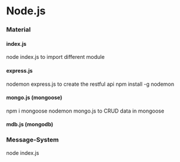 # Node.js

### Material

#### index.js

node index.js to import different module

#### express.js

nodemon express.js to create the restful api
npm install -g nodemon

#### mongo.js (mongoose)

npm i mongoose
nodemon mongo.js to CRUD data in mongoose

#### mdb.js (mongodb)

### Message-System

node index.js
